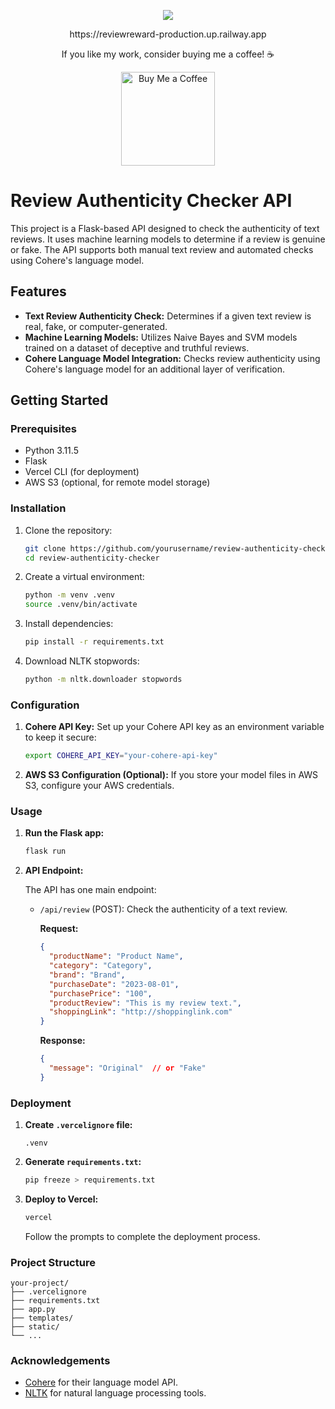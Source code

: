 
<p align="center">
  <img src="https://github.com/user-attachments/assets/2ee9d05d-ee43-4ad9-baa0-b3393acd3e61" />
</p>

<p align="center">
https://reviewreward-production.up.railway.app
</p>


<div align="center">
<p>If you like my work, consider buying me a coffee! ☕️</p>
</div>


<div align="center">
<a href="https://www.buymeacoffee.com/bogusdeck" target="_blank">
    <img src="https://cdn.buymeacoffee.com/buttons/v2/default-yellow.png" alt="Buy Me a Coffee" width="150" />
</a>
</div>

# Review Authenticity Checker API

This project is a Flask-based API designed to check the authenticity of text reviews. It uses machine learning models to determine if a review is genuine or fake. The API supports both manual text review and automated checks using Cohere's language model.

## Features

- **Text Review Authenticity Check:** Determines if a given text review is real, fake, or computer-generated.
- **Machine Learning Models:** Utilizes Naive Bayes and SVM models trained on a dataset of deceptive and truthful reviews.
- **Cohere Language Model Integration:** Checks review authenticity using Cohere's language model for an additional layer of verification.

## Getting Started

### Prerequisites

- Python 3.11.5
- Flask
- Vercel CLI (for deployment)
- AWS S3 (optional, for remote model storage)

### Installation

1. Clone the repository:

   ```sh
   git clone https://github.com/yourusername/review-authenticity-checker.git
   cd review-authenticity-checker
   ```

2. Create a virtual environment:

   ```sh
   python -m venv .venv
   source .venv/bin/activate
   ```

3. Install dependencies:

   ```sh
   pip install -r requirements.txt
   ```

4. Download NLTK stopwords:

   ```sh
   python -m nltk.downloader stopwords
   ```

### Configuration

1. **Cohere API Key:** Set up your Cohere API key as an environment variable to keep it secure:

   ```sh
   export COHERE_API_KEY="your-cohere-api-key"
   ```

2. **AWS S3 Configuration (Optional):** If you store your model files in AWS S3, configure your AWS credentials.

### Usage

1. **Run the Flask app:**

   ```sh
   flask run
   ```

2. **API Endpoint:**

   The API has one main endpoint:

   - `/api/review` (POST): Check the authenticity of a text review.

     **Request:**
     ```json
     {
       "productName": "Product Name",
       "category": "Category",
       "brand": "Brand",
       "purchaseDate": "2023-08-01",
       "purchasePrice": "100",
       "productReview": "This is my review text.",
       "shoppingLink": "http://shoppinglink.com"
     }
     ```

     **Response:**
     ```json
     {
       "message": "Original"  // or "Fake"
     }
     ```

### Deployment

1. **Create `.vercelignore` file:**

   ```plaintext
   .venv
   ```

2. **Generate `requirements.txt`:**

   ```sh
   pip freeze > requirements.txt
   ```

3. **Deploy to Vercel:**

   ```sh
   vercel
   ```

   Follow the prompts to complete the deployment process.

### Project Structure

```plaintext
your-project/
├── .vercelignore
├── requirements.txt
├── app.py
├── templates/
├── static/
└── ...
```

### Acknowledgements

- [Cohere](https://cohere.ai/) for their language model API.
- [NLTK](https://www.nltk.org/) for natural language processing tools.

```
